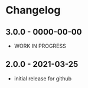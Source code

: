 # Changelog

## 3.0.0 - 0000-00-00

- WORK IN PROGRESS

## 2.0.0 - 2021-03-25

- initial release for github
